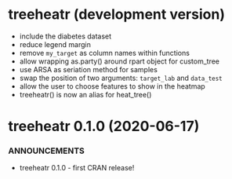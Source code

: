 # treeheatr (development version)
* include the diabetes dataset
* reduce legend margin
* remove `my_target` as column names within functions
* allow wrapping as.party() around rpart object for custom_tree
* use ARSA as seriation method for samples
* swap the position of two arguments: `target_lab` and `data_test`
* allow the user to choose features to show in the heatmap
* treeheatr() is now an alias for heat_tree()

treeheatr 0.1.0 (2020-06-17)
==============================

### ANNOUNCEMENTS
* treeheatr 0.1.0 - first CRAN release!
